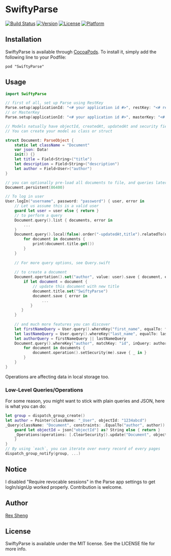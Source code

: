 # SwiftyParse

[![Build Status](https://travis-ci.org/greycats/Parse.swift.svg?branch=master)](https://travis-ci.org/greycats/Parse.swift)
[![Version](https://img.shields.io/cocoapods/v/SwiftyParse.svg?style=flat)](http://cocoadocs.org/docsets/SwiftyParse)
[![License](https://img.shields.io/cocoapods/l/SwiftyParse.svg?style=flat)](http://cocoadocs.org/docsets/SwiftyParse)
[![Platform](https://img.shields.io/cocoapods/p/SwiftyParse.svg?style=flat)](http://cocoadocs.org/docsets/SwiftyParse)

## Installation

SwiftyParse is available through [CocoaPods](http://cocoapods.org). To install
it, simply add the following line to your Podfile:

    pod "SwiftyParse"


## Usage

```swift
import SwiftyParse

// first of all, set up Parse using RestKey
Parse.setup(applicationId: "<# your application id #>", restKey: "<# rest key #>")
// or MasterKey
Parse.setup(applicationId: "<# your application id #>", masterKey: "<# master key #>")

// Models natually have objectId, createdAt, updatedAt and security fields. And File, User, Installation, Push models are already defined for you.
// You can create your model as class or struct

struct Document: ParseObject {
	static let className = "Document"
	var json: Data!
	init() {}
	let title = Field<String>("title")
	let description = Field<String>("description")
	let author = Field<User>("author")
}

// you can optionally pre-load all documents to file, and queries later on will be performed locally as much as possible, updates and creations will also affect this local storage.
Document.persistent(86400)

// To log in user
User.logIn("username", password: "password") { user, error in
	// Let us assume this is a valid user
	guard let user = user else { return }
	// to perform a query
	Document.query().list { documents, error in
	    ...
	}
	Document.query().local(false).order("-updatedAt,title").relatedTo(user, key: "master_piece").list { documents, error in
	    for document in documents {
	        print(document.title.get())
	    }
	}
	
	// For more query options, see Query.swift
	
	// to create a document
	Document.opertation().set("author", value: user).save { document, error in 
		if let document = document {
			// update this document with new title
			document.title.set("SwiftyParse")
			document.save { error in
	            ...
	       }
	   }
	}
	
	// and much more features you can discover
	let firstNameQuery = User.query().whereKey("first_name", equalTo: firstName).whereKey("birth", greaterThan: birth)
	let lastNameQuery = User.query().whereKey("last_name", equalTo: lastName).whereKey("birth", greaterThan: birth)
	let authorQuery = firstNameQuery || lastNameQuery
	Document.query().whereKey("author", matchKey: "id", inQuery: authorQuery).list { documents, error in
	    for document in documents {
	        document.operation().setSecurity(me).save { _ in }
	    }
	}
}

```
Operations are affecting data in local storage too.

### Low-Level Queries/Operations

For some reason, you might want to stick with plain queries and JSON, here is what you can do:

```swift
let group = dispatch_group_create()
let author = Pointer(className: "_User", objectId: "1234abcd")
_Query(className: "Document", constraints: .EqualTo("author", author)).each(group) { (json: [String: AnyObject]) in
	guard let objectId = json["objectId"] as? String else { return }
	_Operations(operations: [.ClearSecurity]).update("Document", objectId: objectId) { _ in
	}
}
// By using `each`, you can iterate over every record of every pages
dispatch_group_notify(group, ...)

```

## Notice

I disabled "Require revocable sessions" in the Parse app settings to get logIn/signUp worked properly. Contribution is welcome.

## Author

[Rex Sheng](http://github.com/b051)

## License

SwiftyParse is available under the MIT license. See the LICENSE file for more info.

